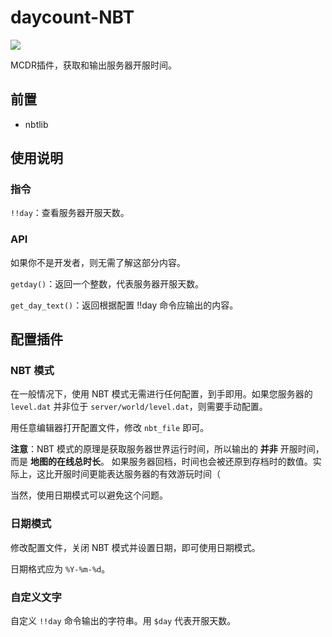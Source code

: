 # daycount-NBT

[![](https://pic.stackoverflow.wiki/uploadImages/117/24/20/154/2021/08/24/23/08/8cd61849-6a34-4e2d-ad3a-c6056adef05e.svg)](https://github.com/Fallen-Breath/MCDReforged)

MCDR插件，获取和输出服务器开服时间。

## 前置

- nbtlib

## 使用说明

### 指令

`!!day`：查看服务器开服天数。

### API

如果你不是开发者，则无需了解这部分内容。

`getday()`：返回一个整数，代表服务器开服天数。

`get_day_text()`：返回根据配置 !!day 命令应输出的内容。

## 配置插件

### NBT 模式

在一般情况下，使用 NBT 模式无需进行任何配置，到手即用。如果您服务器的 `level.dat` 并非位于 `server/world/level.dat`，则需要手动配置。

用任意编辑器打开配置文件，修改 `nbt_file` 即可。

**注意**：NBT 模式的原理是获取服务器世界运行时间，所以输出的 **并非** 开服时间，而是 **地图的在线总时长**。  如果服务器回档，时间也会被还原到存档时的数值。实际上，这比开服时间更能表达服务器的有效游玩时间（

当然，使用日期模式可以避免这个问题。

### 日期模式

修改配置文件，关闭 NBT 模式并设置日期，即可使用日期模式。

日期格式应为 `%Y-%m-%d`。

### 自定义文字

自定义 `!!day` 命令输出的字符串。用 `$day` 代表开服天数。
